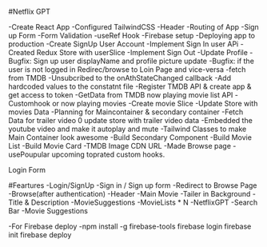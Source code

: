 #Netflix GPT

-Create React App
-Configured TailwindCSS
-Header
-Routing of App
-Sign up Form
-Form Validation
-useRef Hook
-Firebase setup
-Deploying app to production
-Create SignUp User Account
-Implement Sign In user APi
-Created Redux Store with userSlice
-Implement Sign Out
-Update Profile
-Bugfix: Sign up user displayName and profile picture update
-Bugfix: if the user is not logged in Redirec/browse to Loin Page and vice-versa
-fetch from TMDB 
-Unsubcribed to the onAthStateChanged callback
-Add hardcoded values to the constatnt file
-Register TMDB API & create app & get access to token
-GetData from TMDB now playing movie list API
-Customhook or now playing movies
-Create movie Slice
-Update Store with movies Data
-Planning for Maincontainer & secondary container
-Fetch Data for trailer video
0 update store with trailer video data
-Embedded the youtube video and make it autoplay and mute
-Tailwind  Classes to make Main Container look awesome
-Build Secondary Component
-Build Movie List
-Build Movie Card
-TMDB Image CDN URL
-Made Browse page
-usePoupular upcoming toprated custom hooks.


Login Form

#Feartures
-Login/SignUp
    -Sign in / Sign up form
    -Redirect to Browse Page
-Browse(after authentication)
    -Header
    -Main Movie
        -Tailer in Background
        -Title & Description
        -MovieSuggestions
            -MovieLists * N
-NetflixGPT
    -Search Bar
    -Movie Suggestions

-For Firebase deploy
-npm install -g firebase-tools
firebase login
firebase init
firebase deploy
